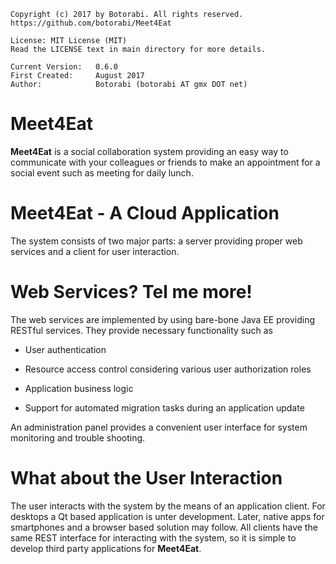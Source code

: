     Copyright (c) 2017 by Botorabi. All rights reserved.
    https://github.com/botorabi/Meet4Eat

    License: MIT License (MIT)
    Read the LICENSE text in main directory for more details.

    Current Version:   0.6.0
    First Created:     August 2017
    Author:            Botorabi (botorabi AT gmx DOT net)


# Meet4Eat

**Meet4Eat** is a social collaboration system providing an easy way to communicate with your colleagues or friends to make an appointment for a social event such as meeting for daily lunch.


# Meet4Eat - A Cloud Application

The system consists of two major parts: a server providing proper web services and a client for user interaction.


# Web Services? Tel me more!

The web services are implemented by using bare-bone Java EE providing RESTful services. They provide necessary functionality such as

 - User authentication
 
 - Resource access control considering various user authorization roles
 
 - Application business logic
 
 - Support for automated migration tasks during an application update

 
An administration panel provides a convenient user interface for system monitoring and trouble shooting.


# What about the User Interaction

The user interacts with the system by the means of an application client. For desktops a Qt based application is unter development. Later, native apps for smartphones and a browser based solution may follow.
All clients have the same REST interface for interacting with the system, so it is simple to develop third party applications for **Meet4Eat**.
